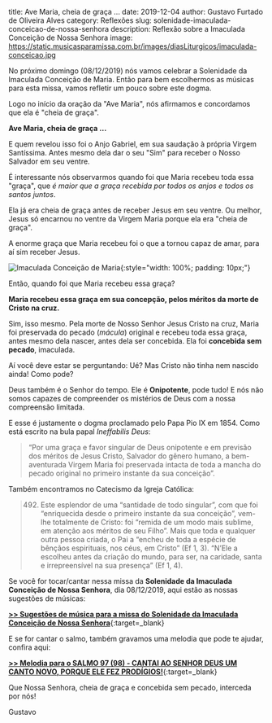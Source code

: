 title: Ave Maria, cheia de graça ...
date: 2019-12-04
author: Gustavo Furtado de Oliveira Alves
category: Reflexões
slug: solenidade-imaculada-conceicao-de-nossa-senhora
description: Reflexão sobre a Imaculada Conceição de Nossa Senhora
image: https://static.musicasparamissa.com.br/images/diasLiturgicos/imaculada-conceicao.jpg

No próximo domingo (08/12/2019) nós vamos celebrar a Solenidade da Imaculada Conceição de Maria.
Então para bem escolhermos as músicas para esta missa,
vamos refletir um pouco sobre este dogma.

Logo no início da oração da "Ave Maria",
nós afirmamos e concordamos que ela é "cheia de graça".

**Ave Maria, cheia de graça ...**

E quem revelou isso foi o Anjo Gabriel, em sua saudação à própria Virgem Santíssima.
Antes mesmo dela dar o seu "Sim" para receber o Nosso Salvador em seu ventre.

É interessante nós observarmos quando foi que Maria recebeu toda essa "graça",
que _é maior que a graça recebida por todos os anjos e todos os santos juntos_.

Ela já era cheia de graça antes de receber Jesus em seu ventre.
Ou melhor, Jesus só encarnou no ventre da Virgem Maria porque ela era "cheia de graça".

A enorme graça que Maria recebeu foi o que a tornou capaz de amar, para aí sim receber Jesus.

![Imaculada Conceição de Maria](https://static.musicasparamissa.com.br/images/diasLiturgicos/imaculada-conceicao.jpg){:style="width: 100%; padding: 10px;"}

Então, quando foi que Maria recebeu essa graça?

**Maria recebeu essa graça em sua concepção, pelos méritos da morte de Cristo na cruz.**

Sim, isso mesmo. Pela morte de Nosso Senhor Jesus Cristo na cruz, Maria foi preservada do pecado (_mácula_) original e recebeu toda essa graça, antes mesmo dela nascer, antes dela ser concebida. Ela foi **concebida sem pecado**, imaculada.

Aí você deve estar se perguntando: Ué? Mas Cristo não tinha nem nascido ainda! Como pode?

Deus também é o Senhor do tempo. Ele é **Onipotente**, pode tudo!
E nós não somos capazes de compreender os mistérios de Deus com a nossa compreensão limitada.

E esse é justamente o dogma procla­mado pelo Papa Pio IX em 1854. Como está escrito na bula papal _Ineffabilis Deus_:

> “Por uma graça e favor singular de Deus onipotente e em previsão dos méritos de Jesus Cristo, Salvador do gênero humano, a bem-aventurada Virgem Maria foi preservada intacta de toda a mancha do pecado original no primeiro instante da sua conceição”.

Também encontramos no Catecismo da Igreja Católica:

> 492. Este esplendor de uma “santidade de todo singular”, com que foi “enriquecida desde o primeiro instante da sua conceição”, vem-lhe totalmente de Cristo: foi “remida de um modo mais sublime, em atenção aos méritos de seu Filho”. Mais que toda e qualquer outra pessoa  criada, o Pai a “encheu de toda a espécie de bênçãos espirituais, nos céus, em Cristo” (Ef 1, 3). “N’Ele a escolheu antes da criação do mundo, para ser, na caridade, santa e irrepreensível na sua presença” (Ef 1, 4).

Se você for tocar/cantar nessa missa da **Solenidade da Imaculada Conceição de Nossa Senhora**,
dia 08/12/2019, aqui estão as nossas sugestões de músicas:

[**>> Sugestões de música para a missa do Solenidade da Imaculada Conceição de Nossa Senhora**](https://musicasparamissa.com.br/sugestoes-para/solenidade-imaculada-conceicao-de-nossa-senhora/){:target=\_blank}

E se for cantar o salmo, também gravamos uma melodia que pode te ajudar, confira aqui:

[**>> Melodia para o SALMO 97 (98) - CANTAI AO SENHOR DEUS UM CANTO NOVO, PORQUE ELE FEZ PRODÍGIOS!**](https://musicasparamissa.com.br/musica/salmo-97-98-cantai-ao-senhor-deus/){:target=\_blank}

Que Nossa Senhora, cheia de graça e concebida sem pecado, interceda por nós!

Gustavo






